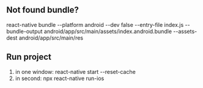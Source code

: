 
## Not found bundle?

react-native bundle --platform android --dev false --entry-file index.js --bundle-output android/app/src/main/assets/index.android.bundle --assets-dest android/app/src/main/res

## Run project

1. in one window: react-native start --reset-cache
2. in second: npx react-native run-ios

